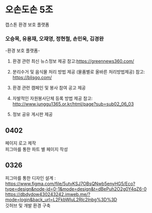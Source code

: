 #  오손도손 5조 
캡스톤 환경 보호 플랫폼
### 오승목, 유용재, 오재영, 정현철, 손민욱, 김경완

-환경 보호 플랫폼-
1. 환경 관련 최신 뉴스정보 제공
참고:https://greennews360.com/

2. 분리수거 및 음식물 처리 방법 제공
  (물품별로 올바른 처리방법제공)
참고: https://blisgo.com/

3. 환경 관련 캠페인 및 봉사 참여 공고 제공

4. 자발적인 자원봉사단체 등록 방법 제공
참고: http://www.junggu1365.or.kr/html/page?sub=sub02_06_03

5. 정보 공유 게시판 제공

## 0402
페이지 로고 제작 <br>
피그마를 통한 파트 별 페이지 작성

## 0326
피그마를 통한 디자인 설계 : https://www.figma.com/file/5utvKSJ7OBsQNwb5enyHG5/Eco?type=design&node-id=0-1&mode=design&t=dBePuh2O2g0Y4qZ6-0 <br>
https://dbdydow430243242.imweb.me/?mode=login&back_url=L2FkbWluL2Rlc2lnbg%3D%3D <br>
깃허브 및 개발 환경 구축
